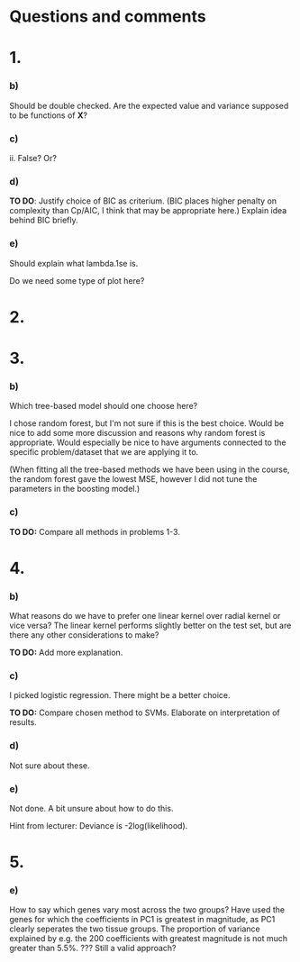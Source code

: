 # Questions and comments



# 1.



### b) 

Should be double checked. Are the expected value and variance supposed to be functions of **X**?

### c)

ii. False? Or?

### d)

**TO DO**: Justify choice of BIC as criterium. (BIC places higher penalty on complexity than Cp/AIC, I think that may be appropriate here.) Explain idea behind BIC briefly.

### e)

Should explain what lambda.1se is. 

Do we need some type of plot here? 

# 2.



# 3.

### b) 

Which tree-based model should one choose here?

I chose random forest, but I'm not sure if this is the best choice. Would be nice to add some more discussion and reasons why random forest is appropriate. Would especially be nice to have arguments connected to the specific problem/dataset that we are applying it to.

(When fitting all the tree-based methods we have been using in the course, the random forest gave the lowest MSE, however I did not tune the parameters in the boosting model.)

### c) 

**TO DO:** Compare all methods in problems 1-3. 




# 4. 



### b)

What reasons do we have to prefer one linear kernel over radial kernel or vice versa? The linear kernel performs slightly better on the test set, but are there any other considerations to make?

**TO DO:** Add more explanation.

### c)
I picked logistic regression. There might be a better choice.

**TO DO:** Compare chosen method to SVMs. Elaborate on interpretation of results.

### d) 
Not sure about these.

### e) 
Not done. A bit unsure about how to do this.

Hint from lecturer: Deviance is -2log(likelihood). 



# 5.

### e)
How to say which genes vary most across the two groups? 
Have used the genes for which the coefficients in PC1 is greatest in magnitude, as PC1 clearly seperates the two tissue groups.
The proportion of variance explained by e.g. the 200 coefficients with greatest magnitude is not much greater than 5.5%. ???
Still a valid approach?